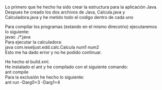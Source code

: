 Lo primero que he hecho ha sido crear la estructura para la aplicación Java. Despues he creado los dos archivos de Java, Calcula.java y Calculadora.java y he metido todo el codigo dentro de cada uno  

Para compilar los programas (estando en el mismo direcotrio) ejecutaremos lo siguiente:  
javac ./*.java  
Para ejecutar la calculadora:  
java com.ieseljust.edd.calc.Calcula num1 num2  
Esto me ha dado error y no he podido continuar.  

He hecho el build.xml.  
He instalado el ant y he compilado con el siguiente comando:  
ant compile  
Para la exclusión he hecho lo siguiente:  
ant run -Darg0=3 -Darg1=4